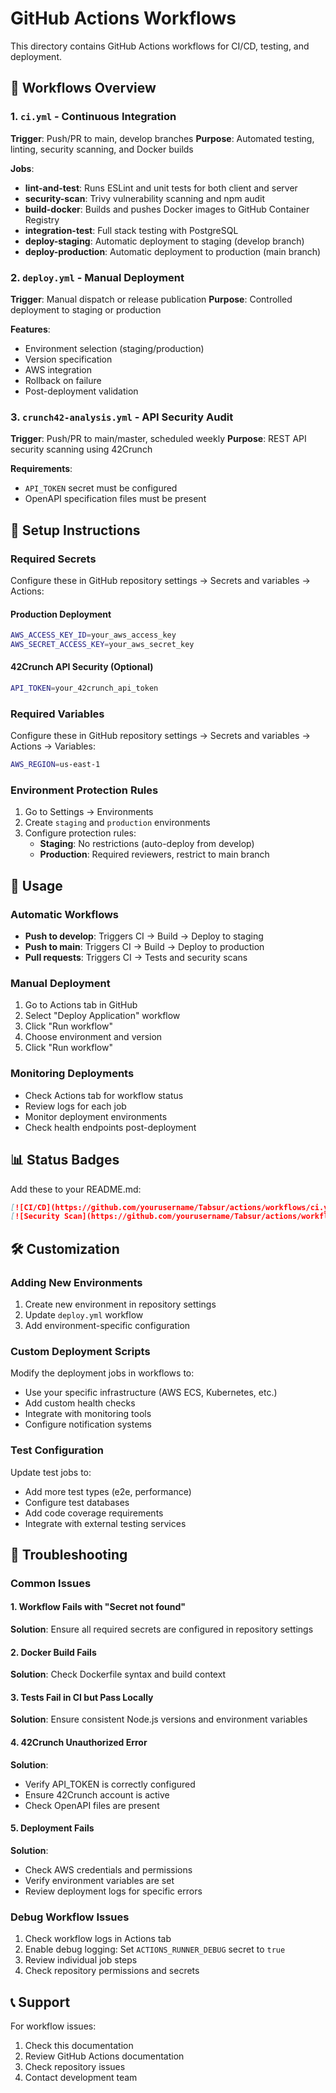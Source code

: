 # GitHub Actions Workflows

This directory contains GitHub Actions workflows for CI/CD, testing, and deployment.

## 🔄 Workflows Overview

### 1. `ci.yml` - Continuous Integration
**Trigger**: Push/PR to main, develop branches
**Purpose**: Automated testing, linting, security scanning, and Docker builds

**Jobs**:
- **lint-and-test**: Runs ESLint and unit tests for both client and server
- **security-scan**: Trivy vulnerability scanning and npm audit
- **build-docker**: Builds and pushes Docker images to GitHub Container Registry
- **integration-test**: Full stack testing with PostgreSQL
- **deploy-staging**: Automatic deployment to staging (develop branch)
- **deploy-production**: Automatic deployment to production (main branch)

### 2. `deploy.yml` - Manual Deployment
**Trigger**: Manual dispatch or release publication
**Purpose**: Controlled deployment to staging or production

**Features**:
- Environment selection (staging/production)
- Version specification
- AWS integration
- Rollback on failure
- Post-deployment validation

### 3. `crunch42-analysis.yml` - API Security Audit
**Trigger**: Push/PR to main/master, scheduled weekly
**Purpose**: REST API security scanning using 42Crunch

**Requirements**:
- `API_TOKEN` secret must be configured
- OpenAPI specification files must be present

## 🔧 Setup Instructions

### Required Secrets
Configure these in GitHub repository settings → Secrets and variables → Actions:

#### Production Deployment
```bash
AWS_ACCESS_KEY_ID=your_aws_access_key
AWS_SECRET_ACCESS_KEY=your_aws_secret_key
```

#### 42Crunch API Security (Optional)
```bash
API_TOKEN=your_42crunch_api_token
```

### Required Variables
Configure these in GitHub repository settings → Secrets and variables → Actions → Variables:

```bash
AWS_REGION=us-east-1
```

### Environment Protection Rules
1. Go to Settings → Environments
2. Create `staging` and `production` environments
3. Configure protection rules:
   - **Staging**: No restrictions (auto-deploy from develop)
   - **Production**: Required reviewers, restrict to main branch

## 🚀 Usage

### Automatic Workflows
- **Push to develop**: Triggers CI → Build → Deploy to staging
- **Push to main**: Triggers CI → Build → Deploy to production
- **Pull requests**: Triggers CI → Tests and security scans

### Manual Deployment
1. Go to Actions tab in GitHub
2. Select "Deploy Application" workflow
3. Click "Run workflow"
4. Choose environment and version
5. Click "Run workflow"

### Monitoring Deployments
- Check Actions tab for workflow status
- Review logs for each job
- Monitor deployment environments
- Check health endpoints post-deployment

## 📊 Status Badges
Add these to your README.md:

```markdown
[![CI/CD](https://github.com/yourusername/Tabsur/actions/workflows/ci.yml/badge.svg)](https://github.com/yourusername/Tabsur/actions/workflows/ci.yml)
[![Security Scan](https://github.com/yourusername/Tabsur/actions/workflows/crunch42-analysis.yml/badge.svg)](https://github.com/yourusername/Tabsur/actions/workflows/crunch42-analysis.yml)
```

## 🛠️ Customization

### Adding New Environments
1. Create new environment in repository settings
2. Update `deploy.yml` workflow
3. Add environment-specific configuration

### Custom Deployment Scripts
Modify the deployment jobs in workflows to:
- Use your specific infrastructure (AWS ECS, Kubernetes, etc.)
- Add custom health checks
- Integrate with monitoring tools
- Configure notification systems

### Test Configuration
Update test jobs to:
- Add more test types (e2e, performance)
- Configure test databases
- Add code coverage requirements
- Integrate with external testing services

## 🚨 Troubleshooting

### Common Issues

#### 1. Workflow Fails with "Secret not found"
**Solution**: Ensure all required secrets are configured in repository settings

#### 2. Docker Build Fails
**Solution**: Check Dockerfile syntax and build context

#### 3. Tests Fail in CI but Pass Locally
**Solution**: Ensure consistent Node.js versions and environment variables

#### 4. 42Crunch Unauthorized Error
**Solution**: 
- Verify API_TOKEN is correctly configured
- Ensure 42Crunch account is active
- Check OpenAPI files are present

#### 5. Deployment Fails
**Solution**:
- Check AWS credentials and permissions
- Verify environment variables are set
- Review deployment logs for specific errors

### Debug Workflow Issues
1. Check workflow logs in Actions tab
2. Enable debug logging: Set `ACTIONS_RUNNER_DEBUG` secret to `true`
3. Review individual job steps
4. Check repository permissions and secrets

## 📞 Support
For workflow issues:
1. Check this documentation
2. Review GitHub Actions documentation
3. Check repository issues
4. Contact development team